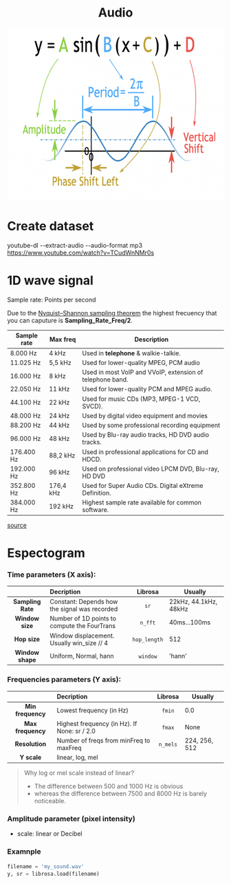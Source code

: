 <h1 align="center">Audio</h1>

<p align="center"><img src="./wave formula.png" height="400px"></p>


# Create dataset

youtube-dl --extract-audio --audio-format mp3 https://www.youtube.com/watch?v=TCudWnNMr0s



# 1D wave signal


Sample rate: Points per second

Due to the [Nyquist–Shannon sampling theorem](https://en.wikipedia.org/wiki/Nyquist%E2%80%93Shannon_sampling_theorem) the highest frecuency that you can caputure is **Sampling_Rate_Freq/2**.


| Sample rate | Max freq  | Description                                               |        
|-------------|-----------|-----------------------------------------------------------|
| 8.000 Hz    | 4 kHz     | Used in **telephone** & walkie-talkie.                    |
| 11.025 Hz   | 5,5 kHz   | Used for lower-quality MPEG, PCM audio                    |
| 16.000 Hz   | 8 kHz     | Used in most VoIP and VVoIP, extension of telephone band. |
| 22.050 Hz   | 11 kHz    | Used for lower-quality PCM and MPEG audio.                |
| 44.100 Hz   | 22 kHz    | Used for music CDs (MP3, MPEG-1 VCD, SVCD).               |
| 48.000 Hz   | 24 kHz    | Used by digital video equipment and movies                |
| 88.200 Hz   | 44 kHz    | Used by some professional recording equipment             |
| 96.000 Hz   | 48 kHz    | Used by Blu-ray audio tracks, HD DVD audio tracks.        |
| 176.400 Hz  | 88,2 kHz  | Used in professional applications for CD and HDCD.        |
| 192.000 Hz  | 96 kHz    | Used on professional video LPCM DVD, Blu-ray, HD DVD      |
| 352.800 Hz  | 176,4 kHz | Used for Super Audio CDs. Digital eXtreme Definition.     |
| 384.000 Hz  | 192 kHz   | Highest sample rate available for common software.        |


[source](https://github.com/audiojs/sample-rate)



# Espectogram

### Time parameters (X axis):

|                   | Decription                                    | Librosa      | Usually     |
|:-----------------:|:----------------------------------------------|:------------:|-------------|
| **Sampling Rate** | Constant: Depends how the signal was recorded | `sr`         | 22kHz, 44.1kHz, 48kHz |
| **Window size**   | Number of 1D points to compute the FourTrans  | `n_fft`      | 40ms...100ms |
| **Hop size**      | Window displacement. Usually win_size // 4    | `hop_length` | 512         |
| **Window shape**  | Uniform, Normal, hann                         | `window`     | 'hann'      |

### Frequencies parameters (Y axis):

|                   | Decription                                    | Librosa      | Usually       |
|:-----------------:|:----------------------------------------------|:------------:|---------------|
| **Min frequency** | Lowest frequency (in Hz)                      | `fmin`       | 0.0           |
| **Max frequency** | Highest frequency (in Hz). If None: sr / 2.0  | `fmax`       | None          |
| **Resolution**    | Number of freqs from minFreq to maxFreq       | `n_mels`     | 224, 256, 512 |
| **Y scale**       | linear, log, mel                              |              |               |


> Why log or mel scale instead of linear?
> - The difference between 500 and 1000 Hz is obvious
> - whereas the difference between 7500 and 8000 Hz is barely noticeable.


### Amplitude parameter (pixel intensity)
- scale: linear or Decibel


### Examnple

```python
filename = 'my_sound.wav'
y, sr = librosa.load(filename)
```
